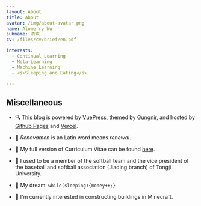 ```yaml
---
layout: About
title: About
avatar: /img/about-avatar.png
name: Alomerry Wu
subname: 清欢
cv: /files/cv/brief/en.pdf

interests:
  - Continual Learning
  - Meta-Learning
  - Machine Learning
  - <s>Sleeping and Eating</s>

---
```



## Miscellaneous

- 🔍 [This blog](https://github.com/Renovamen/renovamen.github.io) is powered by [VuePress](https://vuepress.vuejs.org/), themed by [Gungnir](https://github.com/Renovamen/vuepress-theme-gungnir), and hosted by [Github Pages](https://pages.github.com/) and [Vercel](https://vercel.com).

- 🎃 *Renovamen* is an Latin word means *renewal*.

- 🧐 My full version of Curriculum Vitae can be found [here](/files/cv/full/en.pdf).

- 🥎 I used to be a member of the softball team and the vice president of the baseball and softball association (Jiading branch) of Tongji University.

- 🌭 My dream: `while(sleeping){money++;}`

- 🎃 I'm currently interested in constructing buildings in Minecraft.
